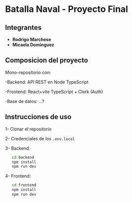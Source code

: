 # Batalla Naval - Proyecto Final

## Integrantes

- **Rodrigo Marchese**
- **Micaela Dominguez**

## Composicion del proyecto

Mono-repositorio con:

-Backend: API REST en Node TypeScript

-Frontend: React+vite TypeScript + Clerk (Auth)

-Base de datos: ...?

## Instrucciones de uso

1- Clonar el repositorio

2- Credenciales de los `.env.local`

3- Backend:

```bash
   cd backend
   npm install
   npm run dev
```

4- Frontend:

```bash
   cd frontend
   npm install
   npm run dev
```
